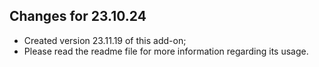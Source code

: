 ## Changes for 23.10.24

* Created version 23.11.19 of this add-on;
* Please read the readme file for more information regarding its usage.
